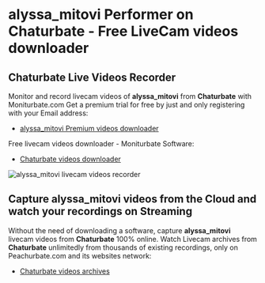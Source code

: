 # alyssa_mitovi Performer on Chaturbate - Free LiveCam videos downloader

## Chaturbate Live Videos Recorder

Monitor and record livecam videos of **alyssa_mitovi** from **Chaturbate** with Moniturbate.com
Get a premium trial for free by just and only registering with your Email address:
* [alyssa_mitovi Premium videos downloader](https://moniturbate.com/request-demo-licence-key.html)

Free livecam videos downloader - Moniturbate Software:
* [Chaturbate videos downloader](https://moniturbate.com/moniturbate-download-software.html)

![alyssa_mitovi livecam videos recorder](https://peachurnet.com/templates/moniturbate-software.png)


## Capture alyssa_mitovi videos from the Cloud and watch your recordings on Streaming

Without the need of downloading a software, capture **alyssa_mitovi** livecam videos from **Chaturbate** 100% online.
Watch Livecam archives from **Chaturbate** unlimitedly from thousands of existing recordings, only on Peachurbate.com and its websites network:
* [Chaturbate videos archives](https://peachurnet.com/)